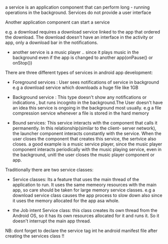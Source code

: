 a service is an application component that can perform long - running operations in the background. 
Services do not provide a user interface 

Another application component can start a service

e.g. a download requires a download service linked to the app that ordered the download. The download doesn't have an interface in the activity or app, only a download bar in the notifications.

- another service is a music player .. since it plays music in the background even if the app is changed to another app(onPause() or onStop()) 

There are three different types of services in android app development: 
- Foreground services : User sees notifications of service in background e.g a download service which downloads a huge file like 1GB 

- Background service : This type doesn't show any notifications or indications , but runs incognito in the background.The User doesn't have an idea this service is ongoing in the background most usually.  e.g a file compression service whenever a file is stored in the hard memory

- Bound services: This service interacts with the component that calls it permanently. In this relationship(similar to the client- server network), the launcher component interacts constantly with the service. When the user closes the component that creates this service, the sertvice also closes. a good example is a music service player, since the music player component interacts periodically with the music playing service, even in the background, unitl the user closes the music player component or app. 

Traditionally there are two service classes: 
- Service classes: Its a feature that uses the main thread of the application to run. It uses the same memeory resources with the main app, so care should be taken for large memory service classes. e.g a download service class causes the app process to slow down also since it uses the memory allocated for the app asa whole.

- the Job intent Service class: this class creates its own thread from the Android OS, so it has its own resources allocated for it and runs it. So it doesn't interrupt the main app thread. 

NB: dont forget to declare the service tag int he android manifest file after creating the services class !!


